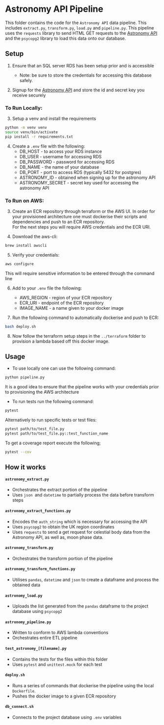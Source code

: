 # Astronomy API Pipeline
This folder contains the code for the `Astronomy API` data pipeline. This includes `extract.py`, `transform.py`, `load.py` and `pipeline.py`. This pipeline uses the `requests` library to send HTML GET requests to the [Astronomy API](https://docs.astronomyapi.com/) and the `psycopg2` library to load this data onto our database.

## Setup
1. Ensure that an SQL server RDS has been setup prior and is accessible
    - Note: be sure to store the credentials for accessing this database safely.

2. Signup for the [Astronomy API](https://astronomyapi.com/auth/signup) and store the id and secret key you receive securely

### To Run Locally:
3. Setup a venv and install the requirements
```bash
python -m venv venv
source venv/bin/activate
pip install -r requirements.txt
```
4. Create a `.env` file with the following:
    - DB_HOST - to access your RDS instance
    - DB_USER - username for accessing RDS
    - DB_PASSWORD - password for accessing RDS
    - DB_NAME - the name of your database
    - DB_PORT - port to access RDS (typically 5432 for postgres)
    - ASTRONOMY_ID - obtained when signing up for the astronomy API
    - ASTRONOMY_SECRET - secret key used for accessing the astronomy API

### To Run on AWS:

3. Create an ECR repository through terraform or the AWS UI.
In order for your provisioned architecture one must dockerise their scripts and dependencies and push to an ECR repository.  
For the next steps you will require AWS credentials and the ECR URI.

4. Download the aws-cli:
```bash
brew install awscli
```
5. Verify your credentials:
```bash
aws configure
```
This will require sensitive information to be entered through the command line

6. Add to your `.env` file the following:
    - AWS_REGION - region of your ECR repository
    - ECR_URI - endpoint of the ECR repository
    - IMAGE_NAME - a name given to your docker image

7. Run the following command to automatically dockerise and push to ECR:
```bash
bash deploy.sh
```
8. Now follow the terraform setup steps in the `../terraform` folder to provision a lambda based off this docker image.

## Usage
- To use locally one can use the following command:
```bash
python pipeline.py
```
It is a good idea to ensure that the pipeline works with your credentials prior to provisioning the AWS architecture

- To run tests run the following command:
```bash
pytest
```
Alternatively to run specific tests or test files:
```bash
pytest path/to/test_file.py
pytest path/to/test_file.py::test_function_name
```
To get a coverage report execute the following;
```bash
pytest --cov
```

## How it works
#### `astronomy_extract.py`
- Orchestrates the extract portion of the pipeline
- Uses `json `and `datetime` to partially process the data before transform steps
#### `astronomy_extract_functions.py`
- Encodes the `auth_string` which is necessary for accessing the API
- Uses `psycopg2` to obtain the UK region coordinates
- Uses `requests` to send a get request for celestial body data from the Astronomy API, as well as, moon phase data.
#### `astronomy_transform.py`
- Orchestrates the transform portion of the pipeline
#### `astronomy_transform_functions.py`
- Utilises `pandas`, `datetime` and `json` to create a dataframe and process the obtained data
#### `astronomy_load.py`
- Uploads the list generated from the `pandas` dataframe to the project database using `psycopg2`
#### `astronomy_pipeline.py`
- Written to conform to AWS lambda conventions
- Orchestrates entire ETL pipeline
#### `test_astronomy_[filename].py`
- Contains the tests for the files within this folder
- Uses `pytest` and `unittest.mock` for each test
#### `deploy.sh`
- Runs a series of commands that dockerise the pipeline using the local `Dockerfile`.
- Pushes the docker image to a given ECR repository
#### `db_connect.sh`
- Connects to the project database using `.env` variables